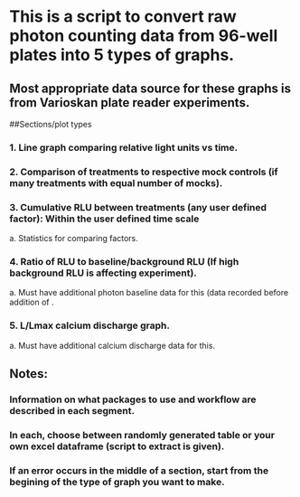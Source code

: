 # This is a script to convert raw photon counting data from 96-well plates into 5 types of graphs. 
## Most appropriate data source for these graphs is from Varioskan plate reader experiments.

##Sections/plot types
### 1. Line graph comparing relative light units vs time.
### 2. Comparison of treatments to respective mock controls (if many treatments with equal number of mocks).
### 3. Cumulative RLU between treatments (any user defined factor): Within the user defined time scale
  a. Statistics for comparing factors.
### 4. Ratio of RLU to baseline/background RLU (If high background RLU is affecting experiment).
  a. Must have additional photon baseline data for this (data recorded before addition of .
### 5. L/Lmax calcium discharge graph.
  a. Must have additional calcium discharge data for this.

## Notes:
### Information on what packages to use and workflow are described in each segment.
### In each, choose between randomly generated table or your own excel dataframe (script to extract is given).
### If an error occurs in the middle of a section, start from the begining of the type of graph you want to make.
